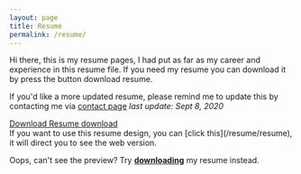 ```yaml
---
layout: page
title: Resume
permalink: /resume/
---
```


Hi there, this is my resume pages, I had put as far as my career and experience in this resume file. If you need my resume you can download it by press the button download resume.

If you'd like a more updated resume, please remind me to update this by contacting me via [contact page](https://erwindosianipar.me/contact) *last update: Sept 8, 2020*

<a href="/resume/Erwindo Sianipar | Resume Print.pdf" class="uk-button uk-margin-bottom uk-button-primary">
    Download Resume
    <span class="uk-margin-left" data-feather="download">download</span>
</a>
<br>
If you want to use this resume design, you can [click this](/resume/resume), it will direct you to see the web version.

<object width="100%" height="100%" type="application/pdf" data="/resume/Erwindo Sianipar | Resume Print.pdf">
    <div class="uk-alert-danger" uk-alert="">
        <p>Oops, can't see the preview? Try <a href="/resume/Erwindo Sianipar | Resume Print.pdf"><strong>downloading</strong></a> my resume instead.</p>
    </div>
</object>

